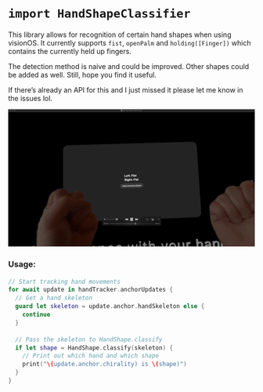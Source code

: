 # `import HandShapeClassifier`

This library allows for recognition of certain hand shapes when using visionOS. It
currently supports `fist`, `openPalm` and `holding([Finger])` which contains the currently
held up fingers.

The detection method is naive and could be improved. Other shapes could be added as well.
Still, hope you find it useful.

If there’s already an API for this and I just missed it please let me know in the issues lol.

![gif demo of the example app](https://github.com/nakajima/HandShapeClassifier/blob/main/handdemo.gif?raw=true)

### Usage:

```swift
// Start tracking hand movements
for await update in handTracker.anchorUpdates {
  // Get a hand skeleton
  guard let skeleton = update.anchor.handSkeleton else {
    continue
  }

  // Pass the skeleton to HandShape.classify
  if let shape = HandShape.classify(skeleton) {
    // Print out which hand and which shape
    print("\(update.anchor.chirality) is \(shape)")
  }
}
```
